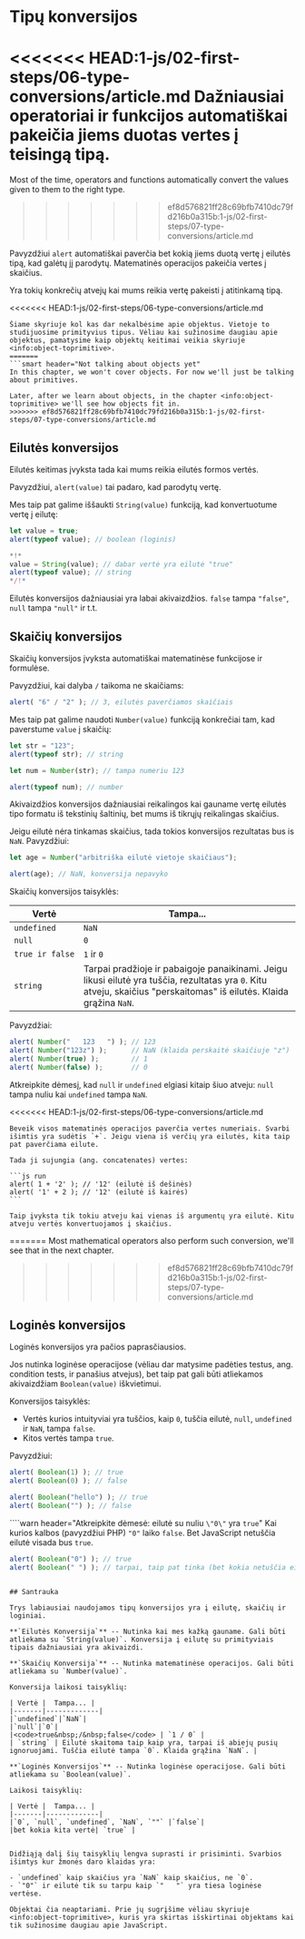 # Tipų konversijos 

<<<<<<< HEAD:1-js/02-first-steps/06-type-conversions/article.md
Dažniausiai operatoriai ir funkcijos automatiškai pakeičia jiems duotas vertes į teisingą tipą. 
=======
Most of the time, operators and functions automatically convert the values given to them to the right type.
>>>>>>> ef8d576821ff28c69bfb7410dc79fd216b0a315b:1-js/02-first-steps/07-type-conversions/article.md

Pavyzdžiui `alert` automatiškai paverčia bet kokią jiems duotą vertę į eilutės tipą, kad galėtų jį parodytų. Matematinės operacijos pakeičia vertes į skaičius.

Yra tokių konkrečių atvejų kai mums reikia vertę pakeisti į atitinkamą tipą.

<<<<<<< HEAD:1-js/02-first-steps/06-type-conversions/article.md
```smart header="Dar nekalbame apie objektus"
Šiame skyriuje kol kas dar nekalbėsime apie objektus. Vietoje to studijuosime primityvius tipus. Vėliau kai sužinosime daugiau apie objektus, pamatysime kaip objektų keitimai veikia skyriuje <info:object-toprimitive>.
=======
```smart header="Not talking about objects yet"
In this chapter, we won't cover objects. For now we'll just be talking about primitives.

Later, after we learn about objects, in the chapter <info:object-toprimitive> we'll see how objects fit in.
>>>>>>> ef8d576821ff28c69bfb7410dc79fd216b0a315b:1-js/02-first-steps/07-type-conversions/article.md
```

## Eilutės konversijos

Eilutės keitimas įvyksta tada kai mums reikia eilutės formos vertės.

Pavyzdžiui, `alert(value)` tai padaro, kad parodytų vertę.

Mes taip pat galime iššaukti `String(value)` funkciją, kad konvertuotume vertę į eilutę:

```js run
let value = true;
alert(typeof value); // boolean (loginis)

*!*
value = String(value); // dabar vertė yra eilutė "true"
alert(typeof value); // string
*/!*
```

Eilutės konversijos dažniausiai yra labai akivaizdžios. `false` tampa `"false"`, `null` tampa `"null"` ir t.t.

## Skaičių konversijos

Skaičių konversijos įvyksta automatiškai matematinėse funkcijose ir formulėse. 

Pavyzdžiui, kai dalyba `/` taikoma ne skaičiams:

```js run
alert( "6" / "2" ); // 3, eilutės paverčiamos skaičiais
```

Mes taip pat galime naudoti `Number(value)` funkciją konkrečiai tam, kad paverstume `value` į skaičių:

```js run
let str = "123";
alert(typeof str); // string

let num = Number(str); // tampa numeriu 123

alert(typeof num); // number
```

Akivaizdžios konversijos dažniausiai reikalingos kai gauname vertę eilutės tipo formatu iš tekstinių šaltinių, bet mums iš tikrųjų reikalingas skaičius. 

Jeigu eilutė nėra tinkamas skaičius, tada tokios konversijos rezultatas bus is `NaN`. Pavyzdžiui:

```js run
let age = Number("arbitriška eilutė vietoje skaičiaus");

alert(age); // NaN, konversija nepavyko
```

Skaičių konversijos taisyklės:

| Vertė |  Tampa... |
|-------|-------------|
|`undefined`|`NaN`|
|`null`|`0`|
|<code>true&nbsp;ir&nbsp;false</code> | `1` ir `0` |
| `string` | Tarpai pradžioje ir pabaigoje panaikinami. Jeigu likusi eilutė yra tuščia, rezultatas yra `0`. Kitu atveju, skaičius "perskaitomas" iš eilutės. Klaida grąžina `NaN`. |

Pavyzdžiai:

```js run
alert( Number("   123   ") ); // 123
alert( Number("123z") );      // NaN (klaida perskaitė skaičiuje "z")
alert( Number(true) );        // 1
alert( Number(false) );       // 0
```

Atkreipkite dėmesį, kad `null` ir `undefined` elgiasi kitaip šiuo atveju: `null` tampa nuliu kai `undefined` tampa `NaN`.

<<<<<<< HEAD:1-js/02-first-steps/06-type-conversions/article.md
````smart header="Sudėtis '+' sujungia eilutes"
Beveik visos matematinės operacijos paverčia vertes numeriais. Svarbi išimtis yra sudėtis `+`. Jeigu viena iš verčių yra eilutės, kita taip pat paverčiama eilute.

Tada ji sujungia (ang. concatenates) vertes:

```js run
alert( 1 + '2' ); // '12' (eilutė iš dešinės)
alert( '1' + 2 ); // '12' (eilutė iš kairės)
```

Taip įvyksta tik tokiu atveju kai vienas iš argumentų yra eilutė. Kitu atveju vertės konvertuojamos į skaičius.
````
=======
Most mathematical operators also perform such conversion, we'll see that in the next chapter.
>>>>>>> ef8d576821ff28c69bfb7410dc79fd216b0a315b:1-js/02-first-steps/07-type-conversions/article.md

## Loginės konversijos

Loginės konversijos yra pačios paprasčiausios. 

Jos nutinka loginėse operacijose (vėliau dar matysime padėties testus, ang. condition tests, ir panašius atvejus), bet taip pat gali būti atliekamos akivaizdžiam `Boolean(value)` iškvietimui.

Konversijos taisyklės:

- Vertės kurios intuityviai yra tuščios, kaip `0`, tuščia eilutė, `null`, `undefined` ir `NaN`, tampa `false`.
- Kitos vertės tampa `true`.

Pavyzdžiui:

```js run
alert( Boolean(1) ); // true
alert( Boolean(0) ); // false

alert( Boolean("hello") ); // true
alert( Boolean("") ); // false
```

````warn header="Atkreipkite dėmesė: eilutė su nuliu `\"0\"` yra `true`"
Kai kurios kalbos (pavyzdžiui PHP) `"0"` laiko `false`. Bet JavaScript netuščia eilutė visada bus `true`.

```js run
alert( Boolean("0") ); // true
alert( Boolean(" ") ); // tarpai, taip pat tinka (bet kokia netuščia eilutė yra tinkama - true)
```
````

## Santrauka

Trys labiausiai naudojamos tipų konversijos yra į eilutę, skaičių ir loginiai.

**`Eilutės Konversija`** -- Nutinka kai mes kažką gauname. Gali būti atliekama su `String(value)`. Konversija į eilutę su primityviais tipais dažniausiai yra akivaizdi. 

**`Skaičių Konversija`** -- Nutinka matematinėse operacijos. Gali būti atliekama su `Number(value)`.

Konversija laikosi taisyklių:

| Vertė |  Tampa... |
|-------|-------------|
|`undefined`|`NaN`|
|`null`|`0`|
|<code>true&nbsp;/&nbsp;false</code> | `1 / 0` |
| `string` | Eilutė skaitoma taip kaip yra, tarpai iš abiejų pusių ignoruojami. Tuščia eilutė tampa `0`. Klaida grąžina `NaN`. |

**`Loginės Konversijos`** -- Nutinka loginėse operacijose. Gali būti atliekama su `Boolean(value)`.

Laikosi taisyklių:

| Vertė |  Tampa... |
|-------|-------------|
|`0`, `null`, `undefined`, `NaN`, `""` |`false`|
|bet kokia kita vertė| `true` |


Didžiąją dalį šių taisyklių lengva suprasti ir prisiminti. Svarbios išimtys kur žmonės daro klaidas yra:

- `undefined` kaip skaičius yra `NaN` kaip skaičius, ne `0`.
- `"0"` ir eilutė tik su tarpu kaip `"   "` yra tiesa loginėse vertėse.

Objektai čia neaptariami. Prie jų sugrįšime vėliau skyriuje <info:object-toprimitive>, kuris yra skirtas išskirtinai objektams kai tik sužinosime daugiau apie JavaScript.
